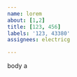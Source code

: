 ```yaml
---         
name: lorem
about: [1,2]
title: [123, 456]
labels: '123, 43380'
assignees: electricg

---         
```


body a
